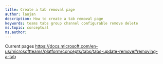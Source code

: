 ```yaml
---
title: Create a tab removal page
author: laujan
description: How to create a tab removal page
keywords: teams tabs group channel configurable remove delete
ms.topic: conceptual
ms.author: 
---
```


Current pages
https://docs.microsoft.com/en-us/microsoftteams/platform/concepts/tabs/tabs-update-remove#removing-a-tab